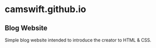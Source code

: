 # camswift.github.io
## Blog Website
Simple blog website intended to introduce the creator to HTML & CSS.
